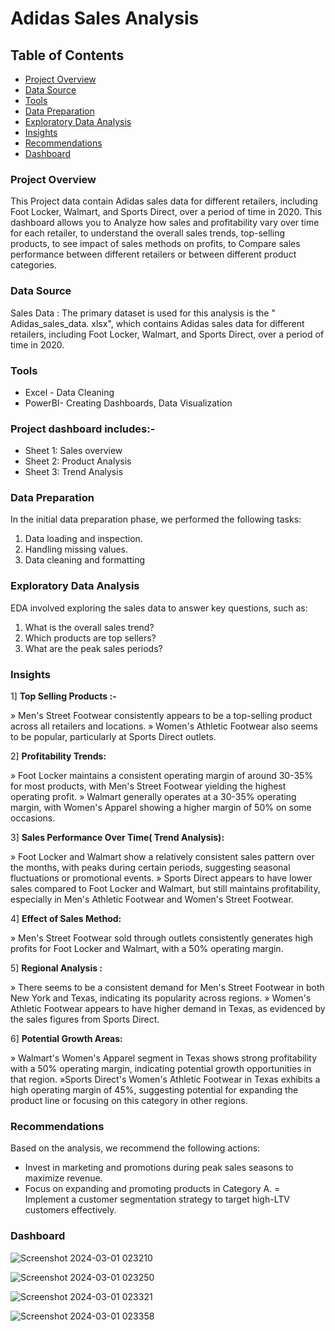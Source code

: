 # Adidas Sales Analysis

## Table of Contents
- [Project Overview](#project-overview)
- [Data Source](#data-source)
- [Tools](#tools)
- [Data Preparation](#data-preparation)
- [Exploratory Data Analysis](#exploratory-data-analysis)
- [Insights](#insights)
- [Recommendations](#recommendations)
- [Dashboard](#dashboard)


### Project Overview

This Project data contain Adidas sales data for different retailers, including Foot Locker, Walmart, and Sports Direct, over a period of time in 2020. 
This dashboard allows you to Analyze how sales and profitability vary over time for each retailer, to understand the overall sales trends, top-selling products, to see impact of sales methods on profits, to Compare sales performance between different retailers or between different product categories.

### Data Source 

Sales Data : The primary dataset is used for this analysis is the " Adidas_sales_data. xlsx", which contains Adidas sales data for different retailers, including Foot Locker, Walmart, and Sports Direct, over a period of time in 2020. 

### Tools 

- Excel - Data Cleaning
- PowerBI- Creating Dashboards, Data Visualization

### Project dashboard includes:-

- Sheet 1: Sales overview
- Sheet 2: Product Analysis 
- Sheet 3: Trend Analysis 

 ### Data Preparation

In the initial data preparation phase, we performed the following tasks:
1. Data loading and inspection.
2. Handling missing values.
3. Data cleaning and formatting

### Exploratory Data Analysis

EDA involved exploring the sales data to answer key questions, such as:
1. What is the overall sales trend?
2. Which products are top sellers?
3. What are the peak sales periods?

### Insights

1] **Top Selling Products :-**

» Men's Street Footwear consistently appears to be a top-selling product across all retailers and locations.
» Women's Athletic Footwear also seems to be popular, particularly at Sports Direct outlets.

2] **Profitability Trends:**

» Foot Locker maintains a consistent operating margin of around 30-35% for most products, with Men's Street Footwear yielding the highest operating profit.
» Walmart generally operates at a 30-35% operating margin, with Women's Apparel showing a higher margin of 50% on some occasions.

3] **Sales Performance Over Time( Trend Analysis):**

» Foot Locker and Walmart show a relatively consistent sales pattern over the months, with peaks during certain periods, suggesting seasonal fluctuations or promotional events.
» Sports Direct appears to have lower sales compared to Foot Locker and Walmart, but still maintains profitability, especially in Men's Athletic Footwear and Women's Street Footwear.

4] **Effect of Sales Method:**

» Men's Street Footwear sold through outlets consistently generates high profits for Foot Locker and Walmart, with a 50% operating margin. 

5] **Regional Analysis :**

» There seems to be a consistent demand for Men's Street Footwear in both New York and Texas, indicating its popularity across regions.
» Women's Athletic Footwear appears to have higher demand in Texas, as evidenced by the sales figures from Sports Direct.

6] **Potential Growth Areas:**

» Walmart's Women's Apparel segment in Texas shows strong profitability with a 50% operating margin, indicating potential growth opportunities in that region.
»Sports Direct's Women's Athletic Footwear in Texas exhibits a high operating margin of 45%, suggesting potential for expanding the product line or focusing on this category in other regions.

### Recommendations

Based on the analysis, we recommend the following actions:
- Invest in marketing and promotions during peak sales seasons to maximize revenue.
- Focus on expanding and promoting products in Category A.
= Implement a customer segmentation strategy to target high-LTV customers effectively.

### Dashboard

![Screenshot 2024-03-01 023210](https://github.com/purvaphalak/Adidas_Sales_Analysis/assets/148857209/b5487389-b35f-41e4-972c-9a2e7097c406)

![Screenshot 2024-03-01 023250](https://github.com/purvaphalak/Adidas_Sales_Analysis/assets/148857209/d8a28c56-1447-40a6-9faf-97a027da9e7c)

![Screenshot 2024-03-01 023321](https://github.com/purvaphalak/Adidas_Sales_Analysis/assets/148857209/914279f9-000b-4e54-8b52-46e8a78d81e5)

![Screenshot 2024-03-01 023358](https://github.com/purvaphalak/Adidas_Sales_Analysis/assets/148857209/2aae1500-8258-4cf5-9514-6cc25b380407)

